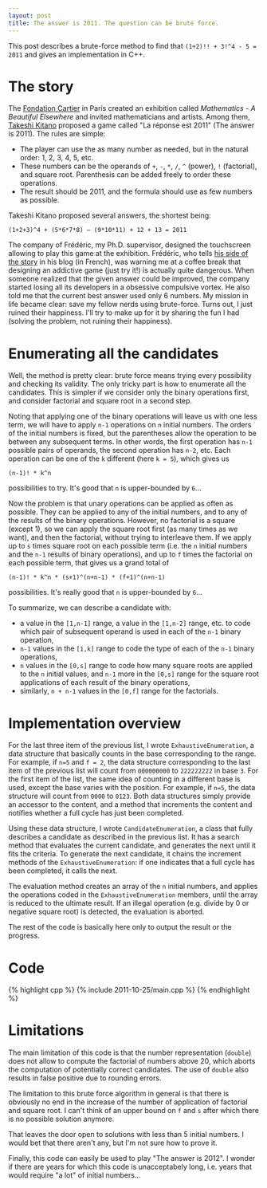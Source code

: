 ```yaml
---
layout: post
title: The answer is 2011. The question can be brute force.
---
```


This post describes a brute-force method to find that `(1+2)!! + 3!^4 - 5 = 2011` and gives an implementation in C++.

The story
=========

The [Fondation Cartier](http://fondation.cartier.com/?_lang=en) in Paris created an exhibition called _Mathematics - A Beautiful Elsewhere_ and invited mathematicians and artists. Among them, [Takeshi Kitano](http://en.wikipedia.org/wiki/Takeshi_Kitano) proposed a game called "La réponse est 2011" (The answer is 2011). The rules are simple:

* The player can use the as many number as needed, but in the natural order: 1, 2, 3, 4, 5, etc.
* These numbers can be the operands of `+`, `-`, `*`, `/`, `^` (power), `!` (factorial), and square root. Parenthesis can be added freely to order these operations.
* The result should be 2011, and the formula should use as few numbers as possible.

Takeshi Kitano proposed several answers, the shortest being:

`(1+2+3)^4 + (5*6*7*8) – (9*10*11) + 12 + 13 = 2011`

The company of Frédéric, my Ph.D. supervisor, designed the touchscreen allowing to play this game at the exhibition. Frédéric, who tells [his side of the story](http://fkaplan.wordpress.com/2011/10/24/la-reponse-est-2011/) in his blog (in French), was warning me at a coffee break that designing an addictive game (just try it!) is actually quite dangerous. When someone realized that the given answer could be improved, the company started losing all its developers in a obsessive compulsive vortex. He also told me that the current best answer used only 6 numbers. My mission in life became clear: save my fellow nerds using brute-force. Turns out, I just ruined their happiness. I'll try to make up for it by sharing the fun I had (solving the problem, not ruining their happiness). 

Enumerating all the candidates
==============================

Well, the method is pretty clear: brute force means trying every possibility and checking its validity. The only tricky part is how to enumerate all the candidates. This is simpler if we consider only the binary operations first, and consider factorial and square root in a second step.

Noting that applying one of the binary operations will leave us with one less term, we will have to apply `n-1` operations on `n` initial numbers. The orders of the initial numbers is fixed, but the parentheses allow the operation to be between any subsequent terms. In other words, the first operation has `n-1` possible pairs of operands, the second operation has `n-2`, etc. Each operation can be one of the `k` different (here `k = 5`), which gives us

`(n-1)! * k^n`

possibilities to try. It's good that `n` is upper-bounded by `6`...

Now the problem is that unary operations can be applied as often as possible. They can be applied to any of the initial numbers, and to any of the results of the binary operations. However, no factorial is a square (except 1), so we can apply the square root first (as many times as we want), and then the factorial, without trying to interleave them. If we apply up to `s` times square root on each possible term (i.e. the `n` initial numbers and the `n-1` results of binary operations), and up to `f` times the factorial on each possible term, that gives us a grand total of

`(n-1)! * k^n * (s+1)^(n+n-1) * (f+1)^(n+n-1)`

possibilities. It's really good that `n` is upper-bounded by `6`...

To summarize, we can describe a candidate with:

* a value in the `[1,n-1]` range, a value in the `[1,n-2]` range, etc. to code which pair of subsequent operand is used in each of the `n-1` binary operation,
* `n-1` values in the `[1,k]` range to code the type of each of the `n-1` binary operations,
* `n` values in the `[0,s]` range to code how many square roots are applied to the `n` initial values, and `n-1` more in the `[0,s]` range for the square root applications of each result of the binary operations,
* similarly, `n + n-1` values in the `[0,f]` range for the factorials.

Implementation overview
=======================

For the last three item of the previous list, I wrote `ExhaustiveEnumeration`, a data structure that basically counts in the base corresponding to the range. For example, if `n=5` and `f = 2`, the data structure corresponding to the last item of the previous list will count from `000000000` to `222222222` in base `3`.
For the first item of the list, the same idea of counting in a different base is used, except the base varies with the position. For example, if `n=5`, the data structure will count from `0000` to `0123`. Both data structures simply provide an accessor to the content, and a method that increments the content and notifies whether a full cycle has just been completed.

Using these data structure, I wrote `CandidateEnumeration`, a class that fully describes a candidate as described in the previous list. It has a search method that evaluates the current candidate, and generates the next until it fits the criteria. To generate the next candidate, it chains the increment methods of the `ExhaustiveEnumeration`: if one indicates that a full cycle has been completed, it calls the next.

The evaluation method creates an array of the `n` initial numbers, and applies the operations coded in the `ExhaustiveEnumeration` members, until the array is reduced to the ultimate result. If an illegal operation (e.g. divide by 0 or negative square root) is detected, the evaluation is aborted.

The rest of the code is basically here only to output the result or the progress.

Code
====

{% highlight cpp %}
{% include 2011-10-25/main.cpp %}
{% endhighlight %}

Limitations
===========

The main limitation of this code is that the number representation (`double`) does not allow to compute the factorial of numbers above 20, which aborts the computation of potentially correct candidates. The use of `double` also results in false positive due to rounding errors.

The limitation to this brute force algorithm in general is that there is obviously no end in the increase of the number of application of factorial and square root. I can't think of an upper bound on `f` and `s` after which there is no possible solution anymore.

That leaves the door open to solutions with less than 5 initial numbers. I would bet that there aren't any, but I'm not sure how to prove it.

Finally, this code can easily be used to play "The answer is 2012". I wonder if there are years for which this code is unacceptabely long, i.e. years that would require "a lot" of initial numbers...

